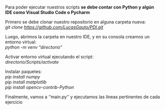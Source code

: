 Para poder ejecutar nuestros scripts **se debe contar con Python y algún IDE como Visual Studio Code o Pycharm**

Primero se debe clonar nuestro repositorio en alguna carpeta nueva:  
*git clone https://github.com/LucasGauto/PDI.git*

Luego, abrimos la carpeta en nuestro IDE, y en su consola creamos un entorno virtual:  
*python -m venv “directorio”*

Activar entorno virtual ejecutando el script:  
*directorio/Scripts/activate*

Instalar paquetes:  
*pip install numpy  
pip install matplotlib  
pip install opencv-contrib-Python*

Finalmente, vamos a ‘’main.py’’ y ejecutamos las líneas pertinentes de cada ejercicio
